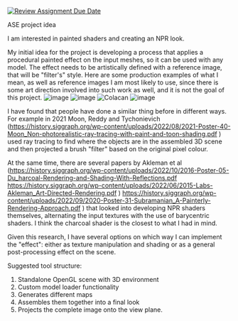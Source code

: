 [![Review Assignment Due Date](https://classroom.github.com/assets/deadline-readme-button-22041afd0340ce965d47ae6ef1cefeee28c7c493a6346c4f15d667ab976d596c.svg)](https://classroom.github.com/a/RM1pL2Qm)


ASE project idea
 
I am interested in painted shaders and creating an NPR look.

My initial idea for the project is developing a process that applies a procedural painted effect on the input meshes, so it can be used with any model. 
The effect needs to be artistically defined with a reference image, that will be "filter's" style. 
Here are some production examples of what I mean, as well as reference images I am most likely to use, since there is some art direction involved into such work as well, and it is not the goal of this project.
![image](https://github.com/user-attachments/assets/4c6135ad-c238-4a2b-a14f-6db5286fcf2a)
![image](https://github.com/user-attachments/assets/6f14e4b1-7daf-4e07-ab6d-9754840fe216)
![Colacan](https://github.com/user-attachments/assets/94f03d08-6070-410d-b76a-0a2b66968f00)
![image](https://github.com/user-attachments/assets/ea91caa6-ee01-47cd-bbb0-df353a44283c)


I have found that people have done a similar thing before in different ways. For example in 2021 Moon, Reddy and Tychonievich (https://history.siggraph.org/wp-content/uploads/2022/08/2021-Poster-40-Moon_Non-photorealistic-ray-tracing-with-paint-and-toon-shading.pdf )
used ray tracing to find where the objects are in the assembled 3D scene and then projected a brush "filter" based on the original pixel colour. 

At the same time, there are several papers by Akleman et al (https://history.siggraph.org/wp-content/uploads/2022/10/2016-Poster-05-Du_harcoal-Rendering-and-Shading-With-Reflections.pdf
                                                             https://history.siggraph.org/wp-content/uploads/2022/06/2015-Labs-Akleman_Art-Directed-Rendering.pdf )
                                                             https://history.siggraph.org/wp-content/uploads/2022/09/2020-Poster-31-Subramanian_A-Painterly-Rendering-Approach.pdf )
that looked into developing NPR shaders themselves, alternating the input textures with the use of barycentric shaders. I think the charcoal shader is the closest to what I had in mind. 

Given this research, I have several options on which way I can implement the "effect": either as texture manipulation and shading or as a general post-processing effect on the scene. 

Suggested tool structure: 

1) Standalone OpenGL scene with 3D environment
2) Custom model loader functionality
3) Generates different maps
4) Assembles them together into a final look
5) Projects the complete image onto the view plane. 

